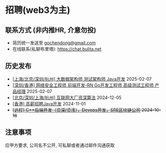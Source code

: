 # 招聘(web3为主)
## 联系方式 (非内推HR, 介意勿投)
- 简历统一发送至 gochendong@gmail.com
- 在线联系(私聊布里塔): https://chat.bulita.net

## 历史发布
- [[上海/北京/深圳/杭州] 大数据架构师 测试架构师 Java开发](https://github.com/gochendong/jobs/issues/5) 2025-02-07
- [[深圳/香港] 网络安全工程师 前端开发-RN Go开发工程师 高级测试工程师 产品经理](https://github.com/gochendong/jobs/issues/4) 2025-02-07
- [[北京/深圳/上海/杭州] 互联网大厂资深算法](https://github.com/gochendong/jobs/issues/3) 2024-12-05
- [[香港] 高薪招聘Java开发](https://github.com/gochendong/jobs/issues/2) 2024-11-01
- ~~[[远程] C++后端开发（资深/资浅），Devops开发，SRE区块链公司](https://github.com/gochendong/jobs/issues/1) 2024-10-16~~


## 注意事项
应甲方要求, 公司名不公开, 可私聊或者通过邮件沟通获取
